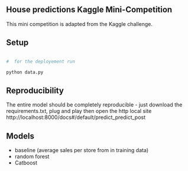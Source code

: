 ## House predictions Kaggle Mini-Competition

This mini competition is adapted from the Kaggle challenge.  

## Setup

```bash

#  for the deployement run

python data.py


```

## Reproducibility

The entire model should be completely reproducible - just download the requirements.txt, plug and play then open the http local site http://localhost:8000/docs#/default/predict_predict_post

## Models




- baseline (average sales per store from in training data)
- random forest
- Catboost


